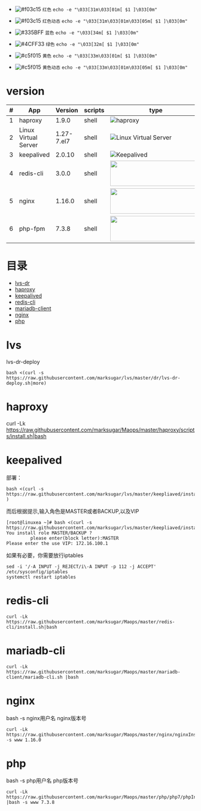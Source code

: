 

- ![#f03c15](https://placehold.it/15/f03c15/000000?text=+) `红色` `echo -e "\033[31m\033[01m[ $1 ]\033[0m"`
- ![#f03c15](https://placehold.it/15/f03c15/000000?text=+) `红色动态` `echo -e "\033[31m\033[01m\033[05m[ $1 ]\033[0m"`
- ![#335BFF](https://placehold.it/15/335BFF/000000?text=+) `蓝色` `echo -e "\033[34m[ $1 ]\033[0m"`
- ![#4CFF33](https://placehold.it/15/4CFF33/000000?text=+) `绿色` `echo -e "\033[32m[ $1 ]\033[0m"`

- ![#c5f015](https://placehold.it/15/c5f015/000000?text=+) `黄色` `echo -e "\033[33m\033[01m[ $1 ]\033[0m"`
- ![#c5f015](https://placehold.it/15/c5f015/000000?text=+) `黄色动态` `echo -e "\033[33m\033[01m\033[05m[ $1 ]\033[0m"`

# version


|#|App| Version         |   scripts    | type          | User ID | port      |date      |
|-|-|----------------|------------- | ------------- | ------- | --------- |--------- |
|1|haproxy|1.9.0           |    shell     | ![haproxy](http://www.haproxy.org/img/HAProxyCommunityEdition_60px.png)       |  haproxy       | 1080      |2018      |
|2|Linux Virtual Server|1.27-7.el7      |    shell     | ![Linux Virtual Server](https://raw.githubusercontent.com/marksugar/Maops/master/image/lvs.png)   | root    | 112       |2018      |
|3|keepalived|2.0.10          |    shell     | ![Keepalived](https://raw.githubusercontent.com/marksugar/Maops/master/image/keepalived.png)   | root    | 112       |2018      |
|4|redis-cli|3.0.0           |    shell     |<img src="https://cdn-images-1.medium.com/max/1200/1*i1d88Q8NNrRv6kjf7Ssw4g.png" width="244" height="68">       | None    | None      |20190111  |
|5|nginx|1.16.0         |    shell     |<img src="http://nginx.org/nginx.png" width="244" height="68">       | None    | None      |20190803  |
|6|php-fpm|7.3.8      |    shell     |<img src="https://www.php.net/images/logos/php-logo.svg" width="244" height="68">       | None    | None      |20190803  |



# 目录

* [lvs-dr](#lvs)
* [haproxy](#haproxy)
* [keepalived](#keepalived)
* [redis-cli](#redis-cli)
* [mariadb-client](#mariadb-cli)
* [nginx](#nginx)
* [php](#php)

# lvs

lvs-dr-deploy

```
bash <(curl -s https://raw.githubusercontent.com/marksugar/lvs/master/dr/lvs-dr-deploy.sh|more)

```

# haproxy

curl -Lk https://raw.githubusercontent.com/marksugar/Maops/master/haproxy/scripts/install.sh|bash

# keepalived


部署：

```
bash <(curl -s  https://raw.githubusercontent.com/marksugar/lvs/master/keepliaved/install.sh|more )
```

而后根据提示,输入角色是MASTER或者BACKUP,以及VIP
```
[root@linuxea ~]# bash <(curl -s  https://raw.githubusercontent.com/marksugar/lvs/master/keepliaved/install.sh|more)
You install role MASTER/BACKUP ?
         please enter(block letter):MASTER
Please enter the use VIP: 172.16.100.1
```

如果有必要，你需要放行iptables
```
sed -i '/-A INPUT -j REJECT/i\-A INPUT -p 112 -j ACCEPT' /etc/sysconfig/iptables
systemctl restart iptables
```
# redis-cli 
```
curl -Lk https://raw.githubusercontent.com/marksugar/Maops/master/redis-cli/install.sh|bash
```
# mariadb-cli
```
curl -Lk https://raw.githubusercontent.com/marksugar/Maops/master/mariadb-client/mariadb-cli.sh |bash
```
# nginx
bash -s nginx用户名 nginx版本号
```
curl -Lk https://raw.githubusercontent.com/marksugar/Maops/master/nginx/nginxInstall.sh|bash -s www 1.16.0
```
# php
bash -s php用户名 php版本号
```
curl -Lk https://raw.githubusercontent.com/marksugar/Maops/master/php/php7/phpInstall.sh |bash -s www 7.3.8
```